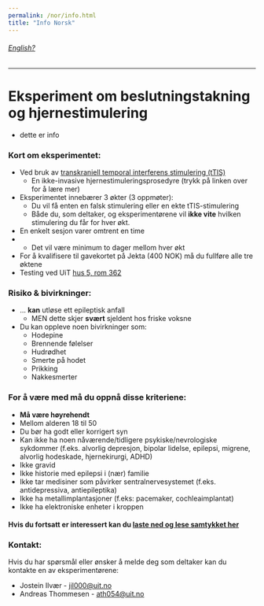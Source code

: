 ```yaml
---
permalink: /nor/info.html
title: "Info Norsk"
---
```

###### [English?](https://jil000.github.io/ttis/eng/info) 

---

# Eksperiment om beslutningstakning og hjernestimulering
*  dette er info

### Kort om eksperimentet: 
* Ved bruk av [transkraniell temporal interferens stimulering (tTIS)](https://jil000.github.io/ttis/nor/info/ttis)
  * En ikke-invasive hjernestimuleringsprosedyre (trykk på linken over for å lære mer)
* Eksperimentet innebærer 3 økter (3 oppmøter):
  * Du vil få enten en falsk stimulering eller en ekte tTIS-stimulering
  * Både du, som deltaker, og eksperimentørene vil **ikke vite** hvilken stimulering du får for hver økt.
* En enkelt sesjon varer omtrent en time
* * Det vil være minimum to dager mellom hver økt
* For å kvalifisere til gavekortet på Jekta (400 NOK) må du fullføre alle tre øktene 
* Testing ved UiT [hus 5, rom 362](https://link.mazemap.com/18tSHnJI)

### Risiko &  bivirkninger:
* ... **kan** utløse ett epileptisk anfall
  * MEN dette skjer **svært** sjeldent hos friske voksne
* Du kan oppleve noen bivirkninger som:
  * Hodepine
  * Brennende følelser
  * Hudrødhet
  * Smerte på hodet
  * Prikking
  * Nakkesmerter

### For å være med må du oppnå disse kriteriene:
* **Må være høyrehendt**
* Mellom alderen 18 til 50
* Du bør ha godt eller korrigert syn
* Kan ikke ha noen nåværende/tidligere psykiske/nevrologiske sykdommer (f.eks. alvorlig depresjon, bipolar lidelse, epilepsi, migrene, alvorlig hodeskade, hjernekirurgi, ADHD)
* Ikke gravid
* Ikke historie med epilepsi i (nær) familie 
* Ikke tar medisiner som påvirker sentralnervesystemet (f.eks. antidepressiva, antiepileptika)
* Ikke ha metallimplantasjoner (f.eks: pacemaker, cochleaimplantat)
* Ikke ha elektroniske enheter i kroppen



#### Hvis du fortsatt er interessert kan du [laste ned og lese samtykket her](vg.no)


### Kontakt:
Hvis du har spørsmål eller ønsker å melde deg som deltaker kan du kontakte en av eksperimentørene:

* Jostein Ilvær - [jil000@uit.no](mailto:jil000@uit.no) 
* Andreas Thommesen - [ath054@uit.no](mailto:ath054@uit.no)

